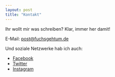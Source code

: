 ```yaml
---
layout: post
title: "Kontakt"
---
```


Ihr wollt mir was schreiben? Klar, immer her damit!

E-Mail: post@fuchsgehtum.de


Und soziale Netzwerke hab ich auch: 

* [Facebook](https://www.facebook.com/katharinafuechsin)
* [Twitter](http://twitter.com/kaddikolumna)
* [Instagram](http://instagram.com/pointoffox)